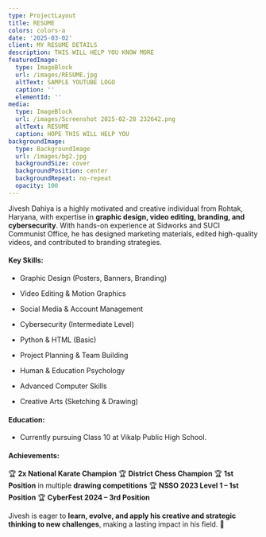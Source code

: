 ```yaml
---
type: ProjectLayout
title: RESUME
colors: colors-a
date: '2025-03-02'
client: MY RESUME DETAILS
description: THIS WILL HELP YOU KNOW MORE
featuredImage:
  type: ImageBlock
  url: /images/RESUME.jpg
  altText: SAMPLE YOUTUBE LOGO
  caption: ''
  elementId: ''
media:
  type: ImageBlock
  url: /images/Screenshot 2025-02-28 232642.png
  altText: RESUME
  caption: HOPE THIS WILL HELP YOU
backgroundImage:
  type: BackgroundImage
  url: /images/bg2.jpg
  backgroundSize: cover
  backgroundPosition: center
  backgroundRepeat: no-repeat
  opacity: 100
---
```

Jivesh Dahiya is a highly motivated and creative individual from Rohtak, Haryana, with expertise in **graphic design, video editing, branding, and cybersecurity**. With hands-on experience at Sidworks and SUCI Communist Office, he has designed marketing materials, edited high-quality videos, and contributed to branding strategies.

#### **Key Skills:**

*   Graphic Design (Posters, Banners, Branding)

*   Video Editing & Motion Graphics

*   Social Media & Account Management

*   Cybersecurity (Intermediate Level)

*   Python & HTML (Basic)

*   Project Planning & Team Building

*   Human & Education Psychology

*   Advanced Computer Skills

*   Creative Arts (Sketching & Drawing)

#### **Education:**

*   Currently pursuing Class 10 at Vikalp Public High School.

#### **Achievements:**

🏆 **2x National Karate Champion**
🏆 **District Chess Champion**
🏆 **1st Position** in multiple **drawing competitions**
🏆 **NSSO 2023 Level 1 – 1st Position**
🏆 **CyberFest 2024 – 3rd Position**

Jivesh is eager to **learn, evolve, and apply his creative and strategic thinking to new challenges**, making a lasting impact in his field. 🚀



